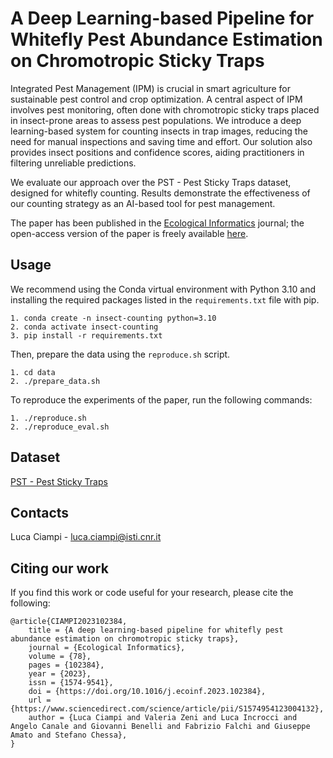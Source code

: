 # A Deep Learning-based Pipeline for Whitefly Pest Abundance Estimation on Chromotropic Sticky Traps

Integrated Pest Management (IPM) is crucial in smart agriculture for sustainable pest control and crop optimization. A central aspect of IPM involves pest monitoring, often done with chromotropic sticky traps placed in insect-prone areas to assess pest populations. We introduce a deep learning-based system for counting insects in trap images, reducing the need for manual inspections and saving time and effort. Our solution also provides insect positions and confidence scores, aiding practitioners in filtering unreliable predictions.

We evaluate our approach over the PST - Pest Sticky Traps dataset, designed for whitefly counting. Results demonstrate the effectiveness of our counting strategy as an AI-based tool for pest management. 

The paper has been published in the [Ecological Informatics](https://www.sciencedirect.com/journal/ecological-informatics) journal; the open-access version of the paper is freely available [here](https://www.sciencedirect.com/science/article/pii/S1574954123004132).

## Usage
We recommend using the Conda virtual environment with Python 3.10 and installing the required packages listed in the `requirements.txt` file with pip.
```
1. conda create -n insect-counting python=3.10
2. conda activate insect-counting
3. pip install -r requirements.txt
```

Then, prepare the data using the `reproduce.sh` script.
```
1. cd data
2. ./prepare_data.sh
```

To reproduce the experiments of the paper, run the following commands:
```
1. ./reproduce.sh
2. ./reproduce_eval.sh
```

## Dataset
[PST - Pest Sticky Traps](https://zenodo.org/record/7801239)

## Contacts
Luca Ciampi - luca.ciampi@isti.cnr.it

## Citing our work
If you find this work or code useful for your research, please cite the following:

```
@article{CIAMPI2023102384,
    title = {A deep learning-based pipeline for whitefly pest abundance estimation on chromotropic sticky traps},
    journal = {Ecological Informatics},
    volume = {78},
    pages = {102384},
    year = {2023},
    issn = {1574-9541},
    doi = {https://doi.org/10.1016/j.ecoinf.2023.102384},
    url = {https://www.sciencedirect.com/science/article/pii/S1574954123004132},
    author = {Luca Ciampi and Valeria Zeni and Luca Incrocci and Angelo Canale and Giovanni Benelli and Fabrizio Falchi and Giuseppe Amato and Stefano Chessa},
}
```
